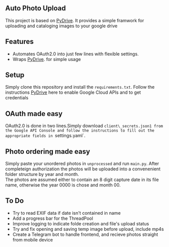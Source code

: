 Auto Photo Upload
-------

This project is based on [PyDrive](https://github.com/googleworkspace/PyDrive).
It provides a simple framwork for uploading and cataloging images to your google drive

Features
-------------------

-  Automates OAuth2.0 into just few lines with flexible settings.
-  Wraps [PyDrive](https://github.com/googleworkspace/PyDrive). for simple usage

Setup
--------------

Simply clone this repository and install the `requirements.txt`. Follow the instructions [PyDrive](https://github.com/googleworkspace/PyDrive) here to enable Google Cloud APIs and to get credentials

OAuth made easy
---------------

OAuth2.0 is done in two lines.Simply download `client\_secrets.json1 from the Google API Console and follow the instructions to fill out the appropriate fields in `settings.yaml`.

Photo ordering made easy
---------------
Simply paste your unordered photos in `unprocessed` and run `main.py`.  After completeign authorization the photos will be uploaded into a convenenient folder structure by year and month.  
The photos are assumed either to contain an 8 digit capture date in its file name, otherwise the year 0000 is chose and month 00.

To Do
-----
- Try to read EXIF data if date isn't contained in name
- Add a progress bar for the ThreadPool
- Improve logging to indicate folde creation and file's upload status
- Try and fix opening and saving temp image before upload, include mp4s
- Create a Telegram bot to handle frontend, and recieve photos straight from mobile device
